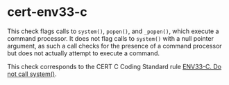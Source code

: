 cert-env33-c
============

This check flags calls to `system()`, `popen()`, and `_popen()`, which
execute a command processor. It does not flag calls to `system()` with a
null pointer argument, as such a call checks for the presence of a
command processor but does not actually attempt to execute a command.

This check corresponds to the CERT C Coding Standard rule [ENV33-C. Do
not call
system()](https://www.securecoding.cert.org/confluence/pages/viewpage.action?pageId=2130132).
